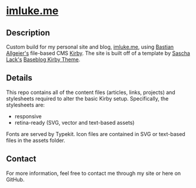 # [imluke.me](http://imluke.me/)

## Description

Custom build for my personal site and blog, [imluke.me](http://imluke.me/), using [Bastian Allgeier's](https://github.com/bastianallgeier) file-based CMS [Kirby](http://getkirby.com). The site is built off of a template by [Sascha Lack's](https://github.com/sashtown) [Baseblog Kirby Theme](https://github.com/sashtown/Baseblog-Kirby-Theme).

## Details

This repo contains all of the content files (articles, links, projects) and stylesheets required to alter the basic Kirby setup. Specifically, the stylesheets are:

- responsive
- retina-ready (SVG, vector and text-based assets)

Fonts are served by Typekit. Icon files are contained in SVG or text-based files in the assets folder.

## Contact

For more information, feel free to contact me through my site or here on GitHub.
